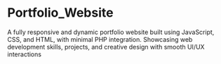 # Portfolio_Website
A fully responsive and dynamic portfolio website built using JavaScript, CSS, and HTML, with minimal PHP integration. Showcasing web development skills, projects, and creative design with smooth UI/UX interactions
